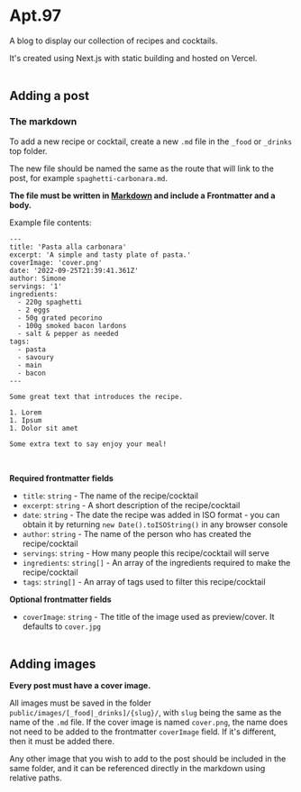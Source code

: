 # Apt.97

A blog to display our collection of recipes and cocktails.

It's created using Next.js with static building and hosted on Vercel.
<br />
<br />

## Adding a post

### The markdown

To add a new recipe or cocktail, create a new `.md` file in the `_food` or `_drinks` top folder.

The new file should be named the same as the route that will link to the post, for example `spaghetti-carbonara.md`.

**The file must be written in [Markdown](https://www.markdownguide.org/basic-syntax/) and include a Frontmatter and a body.**

Example file contents:

```
---
title: 'Pasta alla carbonara'
excerpt: 'A simple and tasty plate of pasta.'
coverImage: 'cover.png'
date: '2022-09-25T21:39:41.361Z'
author: Simone
servings: '1'
ingredients:
  - 220g spaghetti
  - 2 eggs
  - 50g grated pecorino
  - 100g smoked bacon lardons
  - salt & pepper as needed
tags:
  - pasta
  - savoury
  - main
  - bacon
---

Some great text that introduces the recipe.

1. Lorem
1. Ipsum
1. Dolor sit amet

Some extra text to say enjoy your meal!
```

<br />

**Required frontmatter fields**

- `title`: `string` - The name of the recipe/cocktail
- `excerpt`: `string` - A short description of the recipe/cocktail
- `date`: `string` - The date the recipe was added in ISO format - you can obtain it by returning `new Date().toISOString()` in any browser console
- `author`: `string` - The name of the person who has created the recipe/cocktail
- `servings`: `string` - How many people this recipe/cocktail will serve
- `ingredients`: `string[]` - An array of the ingredients required to make the recipe/cocktail
- `tags`: `string[]` - An array of tags used to filter this recipe/cocktail

**Optional frontmatter fields**

- `coverImage`: `string` - The title of the image used as preview/cover. It defaults to `cover.jpg`
  <br />
  <br />

## Adding images

**Every post must have a cover image.**

All images must be saved in the folder `public/images/[_food|_drinks]/{slug}/`, with `slug` being the same as the name of the `.md` file. If the cover image is named `cover.png`, the name does not need to be added to the frontmatter `coverImage` field. If it's different, then it must be added there.

Any other image that you wish to add to the post should be included in the same folder, and it can be referenced directly in the markdown using relative paths.
